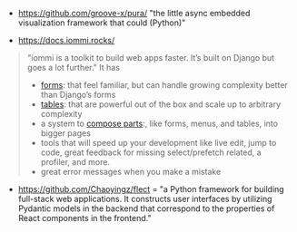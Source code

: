 
- https://github.com/groove-x/pura/ "the little async embedded visualization framework that could (Python)"

- https://docs.iommi.rocks/ 
> "iommi is a toolkit to build web apps faster. It’s built on Django but goes a lot further." It has
> - [forms](https://docs.iommi.rocks/en/latest/forms.html): that feel familiar, but can handle growing complexity better than Django’s forms
> - [tables](https://docs.iommi.rocks/en/latest/tables.html): that are powerful out of the box and scale up to arbitrary complexity
> - a system to [compose parts](https://docs.iommi.rocks/en/latest/pages.html):, like forms, menus, and tables, into bigger pages
> - tools that will speed up your development like live edit, jump to code, great feedback for missing select/prefetch related, a profiler, and more. 
> - great error messages when you make a mistake


- https://github.com/Chaoyingz/flect = "a Python framework for building full-stack web applications. It constructs user interfaces by utilizing Pydantic models in the backend that correspond to the properties of React components in the frontend."
